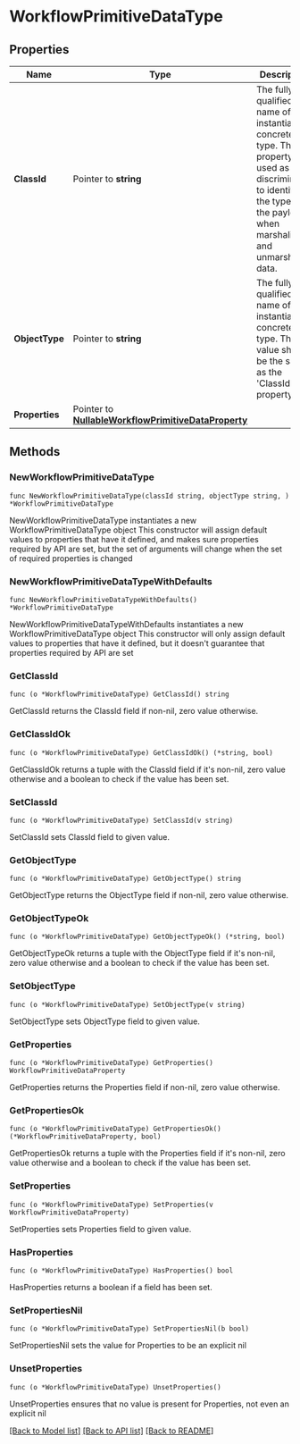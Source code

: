 # WorkflowPrimitiveDataType

## Properties

Name | Type | Description | Notes
------------ | ------------- | ------------- | -------------
**ClassId** | Pointer to **string** | The fully-qualified name of the instantiated, concrete type. This property is used as a discriminator to identify the type of the payload when marshaling and unmarshaling data. | [default to "workflow.PrimitiveDataType"]
**ObjectType** | Pointer to **string** | The fully-qualified name of the instantiated, concrete type. The value should be the same as the &#39;ClassId&#39; property. | [default to "workflow.PrimitiveDataType"]
**Properties** | Pointer to [**NullableWorkflowPrimitiveDataProperty**](workflow.PrimitiveDataProperty.md) |  | [optional] 

## Methods

### NewWorkflowPrimitiveDataType

`func NewWorkflowPrimitiveDataType(classId string, objectType string, ) *WorkflowPrimitiveDataType`

NewWorkflowPrimitiveDataType instantiates a new WorkflowPrimitiveDataType object
This constructor will assign default values to properties that have it defined,
and makes sure properties required by API are set, but the set of arguments
will change when the set of required properties is changed

### NewWorkflowPrimitiveDataTypeWithDefaults

`func NewWorkflowPrimitiveDataTypeWithDefaults() *WorkflowPrimitiveDataType`

NewWorkflowPrimitiveDataTypeWithDefaults instantiates a new WorkflowPrimitiveDataType object
This constructor will only assign default values to properties that have it defined,
but it doesn't guarantee that properties required by API are set

### GetClassId

`func (o *WorkflowPrimitiveDataType) GetClassId() string`

GetClassId returns the ClassId field if non-nil, zero value otherwise.

### GetClassIdOk

`func (o *WorkflowPrimitiveDataType) GetClassIdOk() (*string, bool)`

GetClassIdOk returns a tuple with the ClassId field if it's non-nil, zero value otherwise
and a boolean to check if the value has been set.

### SetClassId

`func (o *WorkflowPrimitiveDataType) SetClassId(v string)`

SetClassId sets ClassId field to given value.


### GetObjectType

`func (o *WorkflowPrimitiveDataType) GetObjectType() string`

GetObjectType returns the ObjectType field if non-nil, zero value otherwise.

### GetObjectTypeOk

`func (o *WorkflowPrimitiveDataType) GetObjectTypeOk() (*string, bool)`

GetObjectTypeOk returns a tuple with the ObjectType field if it's non-nil, zero value otherwise
and a boolean to check if the value has been set.

### SetObjectType

`func (o *WorkflowPrimitiveDataType) SetObjectType(v string)`

SetObjectType sets ObjectType field to given value.


### GetProperties

`func (o *WorkflowPrimitiveDataType) GetProperties() WorkflowPrimitiveDataProperty`

GetProperties returns the Properties field if non-nil, zero value otherwise.

### GetPropertiesOk

`func (o *WorkflowPrimitiveDataType) GetPropertiesOk() (*WorkflowPrimitiveDataProperty, bool)`

GetPropertiesOk returns a tuple with the Properties field if it's non-nil, zero value otherwise
and a boolean to check if the value has been set.

### SetProperties

`func (o *WorkflowPrimitiveDataType) SetProperties(v WorkflowPrimitiveDataProperty)`

SetProperties sets Properties field to given value.

### HasProperties

`func (o *WorkflowPrimitiveDataType) HasProperties() bool`

HasProperties returns a boolean if a field has been set.

### SetPropertiesNil

`func (o *WorkflowPrimitiveDataType) SetPropertiesNil(b bool)`

 SetPropertiesNil sets the value for Properties to be an explicit nil

### UnsetProperties
`func (o *WorkflowPrimitiveDataType) UnsetProperties()`

UnsetProperties ensures that no value is present for Properties, not even an explicit nil

[[Back to Model list]](../README.md#documentation-for-models) [[Back to API list]](../README.md#documentation-for-api-endpoints) [[Back to README]](../README.md)


